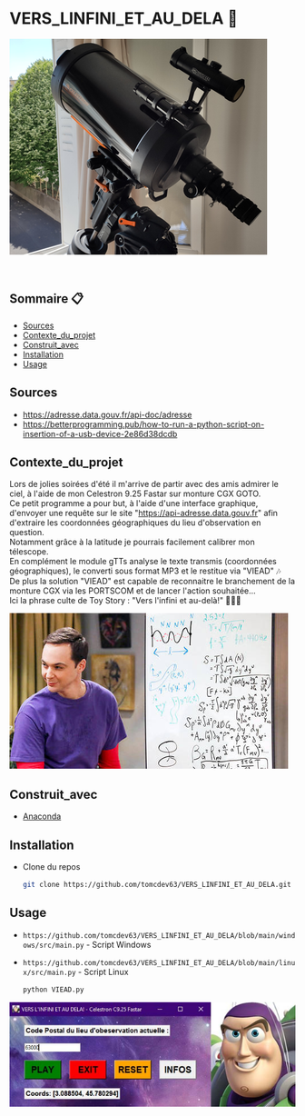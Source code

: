 # VERS_LINFINI_ET_AU_DELA 🔭

![Screenshot](https://github.com/tomcdev63/VERS_LINFINI_ET_AU_DELA/blob/main/windows/data/celestron.png?raw=true)

<!-- PROJECT LOGO -->
<br />
<p align="center">

<!-- SOMMAIRE -->
## Sommaire 📋

* [Sources](#sources)
* [Contexte_du_projet](#contexte_du_projet)
* [Construit_avec](#Construit_avec)
* [Installation](#Installation)
* [Usage](#usage)
 
<!-- SOURCES -->
## Sources

* https://adresse.data.gouv.fr/api-doc/adresse
* https://betterprogramming.pub/how-to-run-a-python-script-on-insertion-of-a-usb-device-2e86d38dcdb

<!-- CONTEXTE DU PROJET -->
## Contexte_du_projet 

Lors de jolies soirées d'été il m'arrive de partir avec des amis admirer le ciel, à l'aide de mon Celestron 9.25 Fastar sur monture CGX GOTO.  
Ce petit programme a pour but, à l'aide d'une interface graphique, d'envoyer une requête sur le site "https://api-adresse.data.gouv.fr" afin d'extraire les coordonnées géographiques du lieu d'observation en question.  
Notamment grâce à la latitude je pourrais facilement calibrer mon télescope.  
En complément le module gTTs analyse le texte transmis (coordonnées géographiques), le converti sous format MP3 et le restitue via "VIEAD" 🎶  
De plus la solution "VIEAD" est capable de reconnaitre le branchement de la monture CGX via les PORTSCOM et de lancer l'action souhaitée...  
Ici la phrase culte de Toy Story : "Vers l'infini et au-delà!" 👨‍🚀🤓

![Screenshot](https://github.com/tomcdev63/VERS_LINFINI_ET_AU_DELA/blob/main/windows/data/Capture.PNG?raw=true)

<!-- CONSTRUIT AVEC -->
## Construit_avec 

* [Anaconda](https://www.anaconda.com/)

<!-- INSTALLATION -->
## Installation

* Clone du repos

    ```sh
    git clone https://github.com/tomcdev63/VERS_LINFINI_ET_AU_DELA.git
    ```
    
<!-- USAGE -->
## Usage 
 
* ```https://github.com/tomcdev63/VERS_LINFINI_ET_AU_DELA/blob/main/windows/src/main.py``` - Script Windows
* ```https://github.com/tomcdev63/VERS_LINFINI_ET_AU_DELA/blob/main/linux/src/main.py``` - Script Linux

    ```sh
    python VIEAD.py
    ```
![Screenshot](https://raw.githubusercontent.com/tomcdev63/VERS_LINFINI_ET_AU_DELA/main/windows/data/buzz.jpg)





